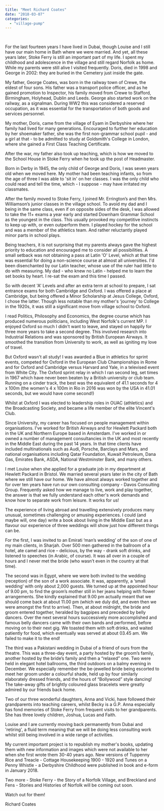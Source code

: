 ```yaml
---
title: "Meet Richard Coates"
date: "2018-03-07"
categories: 
  - "village-pump"
---
```


 

For the last fourteen years I have lived in Dubai, though Louise and I still have our main home in Bath where we were married. And yet, all these years later, Stoke Ferry is still an important part of my life. I spent my childhood and adolescence in the village and still regard Norfolk as home. While my parents were still alive I visited frequently. Doris, died in 1998 and George in 2002: they are buried in the Cemetery just inside the gate.

My father, George Coates, was born in the railway town of Crewe, the eldest of four sons. His father was a transport police officer, and as he gained promotion to Inspector, his family moved from Crewe to Stafford, Birmingham, Holyhead, Dublin and Leeds. George also started work on the railway, as a signalman. During WW2 this was considered a reserved occupation, as it was essential for the transportation of both goods and services personnel.

My mother, Doris, came from the village of Eyam in Derbyshire where her family had lived for many generations. Encouraged to further her education by her shoemaker father, she was the first non-grammar school pupil - and a girl at that - to be admitted to study at Goldsmith's College in London, where she gained a First Class Teaching Certificate.

After the war, my father also took up teaching, which is how we moved to the School House in Stoke Ferry when he took up the post of Headmaster.

Born in Derby in 1945, the only child of George and Doris, I was seven years old when we moved here. My mother had been teaching infants, so from the age of three I was able to 'sit in' on her classes. I was the only child who could read and tell the time, which - I suppose - may have irritated my classmates.

After the family moved to Stoke Ferry, I joined Mr. Errington’s and then Mrs. Williamson’s junior classes in the village school. To avoid my dad and I being in the same class, even if on opposite sides of the desk, I was allowed to take the 11+ exams a year early and started Downham Grammar School as the youngest in the class. This usually provoked my competitive instincts to keep up with, or even outperform them. I played hockey for the school and was a member of the athletics team. And rather reluctantly played minor parts in school plays.

Being teachers, it is not surprising that my parents always gave the highest priority to education and encouraged me to consider all possibilities. A small setback was not obtaining a pass at Latin 'O' Level, which at that time was essential for doing a non-science course at almost all universities. I'd been disenchanted by our Latin teacher, whose use of the ruler had little to do with measuring. My dad - who knew no Latin - helped me to learn the set books by heart. I re-sat the exam and this time I passed.

So with decent 'A' Levels and after an extra term at school to prepare, I sat entrance exams for both Cambridge and Oxford. I was offered a place at Cambridge, but being offered a Minor Scholarship at Jesus College, Oxford, I chose the latter. Though less notable than my mother's ‘journey’ to College in the 1920s, it was still a significant move from village school to Oxford.

I read Politics, Philosophy and Economics, the degree course which has produced numerous politicians, including West Norfolk's current MP. I enjoyed Oxford so much I didn't want to leave, and stayed on happily for three more years to take a second degree. This involved research into Industrial Relations and was sponsored by British European Airways. It smoothed the transition from University to work, as well as igniting my love of travel.

But Oxford wasn't all study! I was awarded a Blue in athletics for sprint events, competed for Oxford in the European Club Championships in Rome and for Oxford and Cambridge versus Harvard and Yale, in a televised event from White City. The Oxford sprint relay in which I ran second leg, set times in 1967 which have never been beaten by a British university or club team. Running on a cinder track, the best was the equivalent of 41.1 seconds for 4 x 100m (the women's 4 x 100m in Rio in 2016 was won by the USA in 41.01 seconds, but we would have come second!)

Whilst at Oxford I was elected to leadership roles in OUAC (athletics) and the Broadcasting Society, and became a life member of the elite Vincent's Club.

Since University, my career has focused on people management within organisations. I've worked for British Airways and for Hewlett Packard both in the UK and Northern Europe based in Amsterdam. I've worked in or owned a number of management consultancies in the UK and most recently in the Middle East during the past 14 years. In that time clients have included multinationals such as Audi, Porsche, Barclays and Mars, and national organisations including Qatar Foundation, Kuwait Petroleum, Dana Gas, Emirates Bank, ASDA, National Westminster Bank, and many others.

I met Louise when she applied for a graduate job in my department at Hewlett Packard in Bristol. We married several years later in the city of Bath where we still have our home. We have almost always worked together and for over ten years have run our own consulting company - Davos Consulting Group. Frequently asked how we manage to live, work and play together, the answer is that we fully understand each other's work demands and know how to separate work from leisure. It works for us!

The experience of living abroad and travelling extensively produces many unusual, sometimes challenging or amusing experiences. I could (and maybe will, one day) write a book about living in the Middle East but as a flavour our experience of three weddings will show just how different things can be.

For the first, I was invited to an Emirati ‘man’s wedding’ of the son of one of my main clients, in Sharjah. Over 500 men gathered in the ballroom of a hotel, ate camel and rice – delicious, by the way - drank soft drinks, and listened to speeches (in Arabic, of course). It was all over in a couple of hours and I never met the bride (who wasn’t even in the country at that time).

The second was in Egypt, where we were both invited to the wedding (reception) of the son of a work associate. It was, apparently, a ‘small wedding’ with only about 2,000 guests. We turned up at the appointed hour of 9.00 pm, to find the groom’s mother still in her jeans helping with flower arrangements. She kindly explained that 9.00 pm actually meant that we should come back at about 11.00 pm (which we duly did, and even then we were amongst the first to arrive). Then, at about midnight, the bride and groom entered together, heralded by bagpipes and preceded by belly dancers. Over the next several hours successively more accomplished and famous belly dancers came with their own bands and performed, before moving on to their next gig. We toasted them with soft drinks, and waited patiently for food, which eventually was served at about 03.45 am. We failed to make it to the end!

The third was a Pakistani wedding in Dubai of a friend of ours from the theatre. This was a three-day event, a party hosted by the groom’s family, another hosted by the bride’s family and then a “relaxed” one. Two were held in elegant hotel ballrooms, the third outdoors on a balmy evening in December. We especially remember the be-jewelled bride being escorted to meet her groom under a colourful shade, held up by four similarly elaborately dressed friends, and the hours of “Bollywood” style dancing! The take-away gifts of brightly coloured glass bracelets were greatly admired by our friends back home.

Two of our three wonderful daughters, Anna and Vicki, have followed their grandparents into teaching careers, whilst Becky is a G.P. Anna especially has fond memories of Stoke Ferry from frequent visits to her grandparents. She has three lovely children, Joshua, Lucas and Faith.

Louise and I are currently moving back permanently from Dubai and 'retiring', a fluid term meaning that we will be doing less consulting work whilst still being involved in a wide range of activities.

My current important project is to republish my mother's books, updating them with new information and images which were not available to her when she first wrote them 30-40 years ago. New versions of Tuppenny Rice and Treacle - Cottage Housekeeping 1900 - 1920 and Tunes on a Penny Whistle - a Derbyshire Childhood were published in book and e-form in January 2018.

Two more - Stoke Ferry - the Story of a Norfolk Village, and Breckland and Fens - Stories and Histories of Norfolk will be coming out soon.

Watch out for them!

Richard Coates
